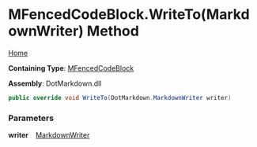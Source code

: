 # MFencedCodeBlock\.WriteTo\(MarkdownWriter\) Method

[Home](../../../../README.md)

**Containing Type**: [MFencedCodeBlock](../README.md)

**Assembly**: DotMarkdown\.dll

```csharp
public override void WriteTo(DotMarkdown.MarkdownWriter writer)
```

### Parameters

**writer** &ensp; [MarkdownWriter](../../../MarkdownWriter/README.md)